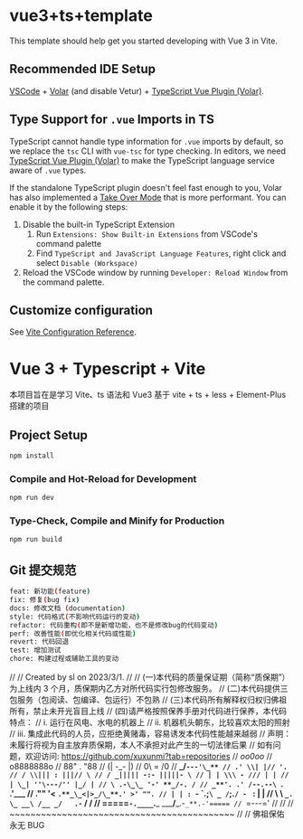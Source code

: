 # vue3+ts+template

This template should help get you started developing with Vue 3 in Vite.

## Recommended IDE Setup

[VSCode](https://code.visualstudio.com/) + [Volar](https://marketplace.visualstudio.com/items?itemName=Vue.volar) (and disable Vetur) + [TypeScript Vue Plugin (Volar)](https://marketplace.visualstudio.com/items?itemName=Vue.vscode-typescript-vue-plugin).

## Type Support for `.vue` Imports in TS

TypeScript cannot handle type information for `.vue` imports by default, so we replace the `tsc` CLI with `vue-tsc` for type checking. In editors, we need [TypeScript Vue Plugin (Volar)](https://marketplace.visualstudio.com/items?itemName=Vue.vscode-typescript-vue-plugin) to make the TypeScript language service aware of `.vue` types.

If the standalone TypeScript plugin doesn't feel fast enough to you, Volar has also implemented a [Take Over Mode](https://github.com/johnsoncodehk/volar/discussions/471#discussioncomment-1361669) that is more performant. You can enable it by the following steps:

1. Disable the built-in TypeScript Extension
    1. Run `Extensions: Show Built-in Extensions` from VSCode's command palette
    2. Find `TypeScript and JavaScript Language Features`, right click and select `Disable (Workspace)`
2. Reload the VSCode window by running `Developer: Reload Window` from the command palette.

## Customize configuration

See [Vite Configuration Reference](https://vitejs.dev/config/).

# Vue 3 + Typescript + Vite

本项目旨在是学习 Vite、ts 语法和 Vue3
基于 vite + ts + less + Element-Plus 搭建的项目

## Project Setup

```sh
npm install
```

### Compile and Hot-Reload for Development

```sh
npm run dev
```

### Type-Check, Compile and Minify for Production

```sh
npm run build
```

## Git 提交规范

```sh
feat: 新功能(feature)
fix: 修复(bug fix)
docs: 修改文档 (documentation)
style: 代码格式(不影响代码运行的变动)
refactor: 代码重构(即不是新增功能，也不是修改bug的代码变动)
perf: 改善性能(即优化相关代码或性能)
revert: 代码回退
test: 增加测试
chore: 构建过程或辅助工具的变动
```

//
// Created by sl on 2023/3/1.
//
// (一)本代码的质量保证期（简称“质保期”）为上线内 3 个月，质保期内乙方对所代码实行包修改服务。
// (二)本代码提供三包服务（包阅读、包编译、包运行）不包熟
// (三)本代码所有解释权归权归佛祖所有，禁止未开光盲目上线
// (四)请严格按照保养手册对代码进行保养，本代码特点：
// i. 运行在风电、水电的机器上
// ii. 机器机头朝东，比较喜欢太阳的照射
// iii. 集成此代码的人员，应拒绝黄赌毒，容易诱发本代码性能越来越弱
// 声明：未履行将视为自主放弃质保期，本人不承担对此产生的一切法律后果
// 如有问题，欢迎访问: https://github.com/xuxunmi?tab=repositories
// _oo0oo_
// o8888888o
// 88" . "88
// (| -\_- |)
// 0\ = /0
// **\_/`---'\_**
// .' \\| |// '.
// / \\||| : |||// \
// / _||||| -:- |||||- \
// | | \\\ - /// | |
// | \_| ''\---/'' |_/ |
// \ .-\_\_ '-' **_/-. /
// _**'. .' /--.--\ `. .'___
//          ."" '<  `.**_\_<|>_/\_**.' >' "".
// | | : `- \`.;`\ _ /`;.`/ - ` : | |
// \ \ `_.   \_ __\ /__ _/   .-` / /
// =====`-.____`.**\_ \_\_\_**/**_.-`_**.-'=====
// `=---='
//
//
// ~~~~~~~~~~~~~~~~~~~~~~~~~~~~~~~~~~~~~~~~~~~
//
// 佛祖保佑 永无 BUG

```

```
